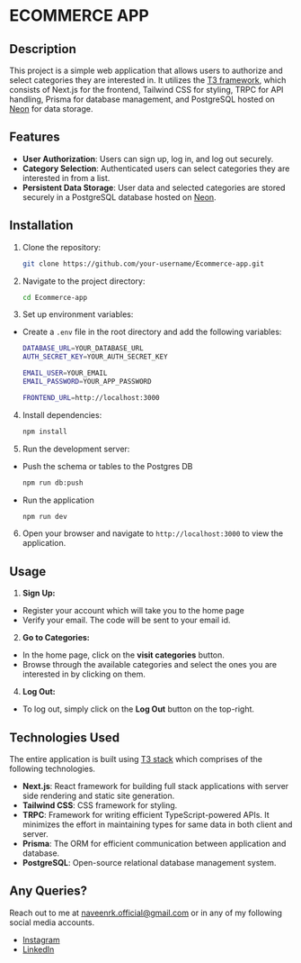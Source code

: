 # ECOMMERCE APP

## Description

This project is a simple web application that allows users to authorize and select categories they are interested in. It utilizes the [T3 framework](https://create.t3.gg/), which consists of Next.js for the frontend, Tailwind CSS for styling, TRPC for API handling, Prisma for database management, and PostgreSQL hosted on [Neon](https://neon.tech/) for data storage.

## Features

- **User Authorization**: Users can sign up, log in, and log out securely.
- **Category Selection**: Authenticated users can select categories they are interested in from a list.
- **Persistent Data Storage**: User data and selected categories are stored securely in a PostgreSQL database hosted on [Neon](https://neon.tech/).

## Installation

1. Clone the repository:

    ```bash
    git clone https://github.com/your-username/Ecommerce-app.git
    ```

2. Navigate to the project directory:

    ```bash
    cd Ecommerce-app
    ```

3. Set up environment variables:

- Create a `.env` file in the root directory and add the following variables:

    ```bash
    DATABASE_URL=YOUR_DATABASE_URL
    AUTH_SECRET_KEY=YOUR_AUTH_SECRET_KEY

    EMAIL_USER=YOUR_EMAIL
    EMAIL_PASSWORD=YOUR_APP_PASSWORD

    FRONTEND_URL=http://localhost:3000
    ```

4. Install dependencies:

    ```bash
    npm install
    ```

5. Run the development server:


- Push the schema or tables to the Postgres DB
    ```bash
    npm run db:push
    ```

- Run the application
    ```bash
    npm run dev
    ```

6. Open your browser and navigate to `http://localhost:3000` to view the application.

## Usage

1. **Sign Up:**

- Register your account which will take you to the home page
- Verify your email. The code will be sent to your email id.

2. **Go to Categories:**

- In the home page, click on the **visit categories** button. 
- Browse through the available categories and select the ones you are interested in by clicking on them.

4. **Log Out:**

- To log out, simply click on the **Log Out** button on the top-right.


## Technologies Used

The entire application is built using [T3 stack](https://create.t3.gg/) which comprises of the following technologies.

- **Next.js**: React framework for building full stack applications with server side rendering and static site generation.
- **Tailwind CSS**: CSS framework for styling.
- **TRPC**: Framework for writing efficient TypeScript-powered APIs. It minimizes the effort in maintaining types for same data in both client and server.
- **Prisma**: The ORM for efficient communication between application and database.
- **PostgreSQL**: Open-source relational database management system.

## Any Queries?

Reach out to me at naveenrk.official@gmail.com or in any of my following social media accounts.

- [Instagram](https://instagram.com/naveen.rk_)
- [LinkedIn](https://linkedin.com/in/naveen-rk)